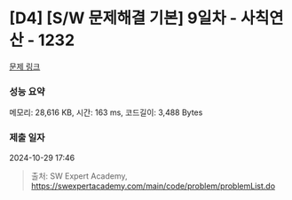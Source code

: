 # [D4] [S/W 문제해결 기본] 9일차 - 사칙연산 - 1232 

[문제 링크](https://swexpertacademy.com/main/code/problem/problemDetail.do?contestProbId=AV141J8KAIcCFAYD) 

### 성능 요약

메모리: 28,616 KB, 시간: 163 ms, 코드길이: 3,488 Bytes

### 제출 일자

2024-10-29 17:46



> 출처: SW Expert Academy, https://swexpertacademy.com/main/code/problem/problemList.do